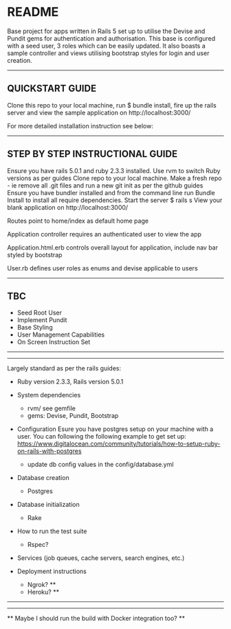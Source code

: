 # README

Base project for apps written in Rails 5 set up to utilise the Devise and Pundit gems for authentication and authorisation. This base is configured with a seed user, 3 roles which can be easily updated. It also boasts a sample controller and views utilising bootstrap styles for login and user creation.

--------------------------------------------------------------
QUICKSTART GUIDE
--------------------------------------------------------------
Clone this repo to your local machine, run $ bundle install, fire up the rails server and view the sample application on http://localhost:3000/

For more detailed installation instruction see below:


--------------------------------------------------------------
STEP BY STEP INSTRUCTIONAL GUIDE
--------------------------------------------------------------
Ensure you have rails 5.0.1 and ruby 2.3.3 installed. Use rvm to switch Ruby versions as per guides 
Clone repo to your local machine. 
Make a fresh repo - ie remove all .git files and run a new git init as per the github guides
Ensure you have bundler installed and from the command line run Bundle Install to install all require dependencies.
Start the server $ rails s
View your blank application on http://localhost:3000/

Routes point to home/index as default home page

Application controller requires an authenticated user to view the app

Application.html.erb controls overall layout for application, include nav bar styled by bootstrap

User.rb defines user roles as enums and devise applicable to users

--------------------------------------------------------------
TBC
--------------------------------------------------------------
- Seed Root User
- Implement Pundit
- Base Styling 
- User Management Capabilities
- On Screen Instruction Set
--------------------------------------------------------------
--------------------------------------------------------------


Largely standard as per the rails guides:

* Ruby version 2.3.3, Rails version 5.0.1

* System dependencies 
	- rvm/  see gemfile
	- gems: Devise, Pundit, Bootstrap

* Configuration
	Esure you have postgres setup on your machine with a user. You can following the following example to get set up: https://www.digitalocean.com/community/tutorials/how-to-setup-ruby-on-rails-with-postgres
	- update db config values in the config/database.yml

* Database creation 
	- Postgres

* Database initialization 
	- Rake

* How to run the test suite 
	- Rspec?

* Services (job queues, cache servers, search engines, etc.) 

* Deployment instructions
	- Ngrok? **
	- Heroku? **

--------------------------------------------------------------
--------------------------------------------------------------
** Maybe I should run the build with Docker integration too? **
